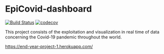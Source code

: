 # EpiCovid-dashboard
[![Build Status](https://travis-ci.com/MageNume/YEP_project1_2019.svg?token=bQxGN9ym5y5H9DsyxUEu&branch=master)](https://travis-ci.com/MageNume/YEP_project1_2019)
[![codecov](https://codecov.io/gh/MageNume/YEP_project1_2019/branch/master/graph/badge.svg?token=QIA226E0M8)](https://codecov.io/gh/MageNume/YEP_project1_2019)



This project consists of the exploitation and visualization in real time of data concerning the Covid-19 pandemic throughout the world.

https://end-year-project-1.herokuapp.com/
